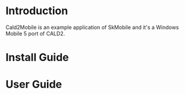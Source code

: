 # Introduction #

Cald2Mobile is an example application of SkMobile and it's a Windows Mobile 5 port of CALD2.

# Install Guide #


# User Guide #